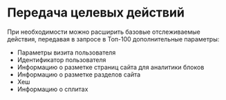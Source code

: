 # Передача целевых действий

При необходимости можно расширить базовые отслеживаемые действия, передавая в запросе в Топ-100 дополнительные параметры:

* Параметры визита пользователя
* Идентификатор пользователя
* Информацию о разметке страниц сайта для аналитики блоков
* Информацию о разметке разделов сайта
* Хеш
* Информацию о сплитах
